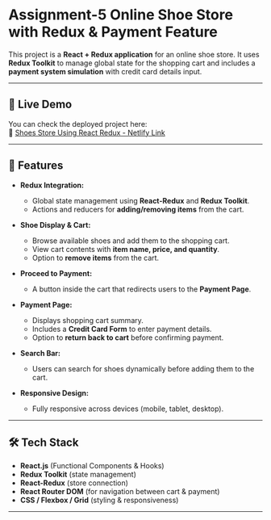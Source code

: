 # Assignment-5 Online Shoe Store with Redux & Payment Feature

This project is a **React + Redux application** for an online shoe store. It uses **Redux Toolkit** to manage global state for the shopping cart and includes a **payment system simulation** with credit card details input.  

---

## 🚀 Live Demo  
You can check the deployed project here:  
🔗 [Shoes Store Using React Redux - Netlify Link](https://react-redux-shoes-store.netlify.app/)

---

## 📌 Features
- **Redux Integration:**  
  - Global state management using **React-Redux** and **Redux Toolkit**.  
  - Actions and reducers for **adding/removing items** from the cart.  

- **Shoe Display & Cart:**  
  - Browse available shoes and add them to the shopping cart.  
  - View cart contents with **item name, price, and quantity**.  
  - Option to **remove items** from the cart.  

- **Proceed to Payment:**  
  - A button inside the cart that redirects users to the **Payment Page**.  

- **Payment Page:**  
  - Displays shopping cart summary.  
  - Includes a **Credit Card Form** to enter payment details.  
  - Option to **return back to cart** before confirming payment.  

- **Search Bar:**  
  - Users can search for shoes dynamically before adding them to the cart.  

- **Responsive Design:**  
  - Fully responsive across devices (mobile, tablet, desktop).  

---

## 🛠️ Tech Stack
- **React.js** (Functional Components & Hooks)  
- **Redux Toolkit** (state management)  
- **React-Redux** (store connection)  
- **React Router DOM** (for navigation between cart & payment)  
- **CSS / Flexbox / Grid** (styling & responsiveness)  

---
